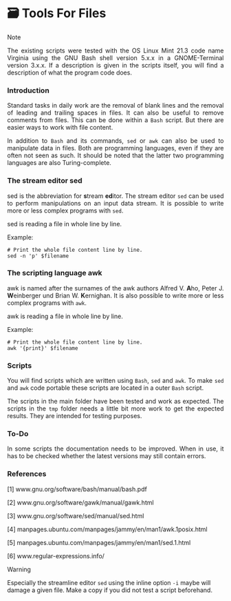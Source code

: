 # :card_file_box: Tools For Files

> [!NOTE]
> <p align="justify">The existing scripts were tested with the OS Linux Mint 21.3 code name Virginia using the GNU Bash shell version 5.x.x in a GNOME-Terminal version 3.x.x. If a description is given in the scripts itself, you will find a description of what the program code does.</p> 

### Introduction

<p align="justify">Standard tasks in daily work are the removal of blank lines and the removal of leading and trailing spaces in files. It can also be useful to remove comments from files. This can be done within a <code>Bash</code> script. But there are easier ways to work with file content.</p>

<p align="justify">In addition to <code>Bash</code> and its commands, <code>sed</code> or <code>awk</code> can also be used to manipulate data in files. Both are programming languages, even if they are often not seen as such. It should be noted that the latter two programming languages are also  Turing-complete.</p>

### The stream editor sed

<p align="justify">sed is the abbreviation for <b>s</b>tream <b>ed</b>itor. The stream editor <code>sed</code> can be used to perform manipulations on an input data stream. It is possible to write more or less complex programs with <code>sed</code>.</p>

sed is reading a file in whole line by line.

Example:

    # Print the whole file content line by line.
    sed -n 'p' $filename

### The scripting language awk

<p align="justify">awk is named after the surnames of the awk authors Alfred V. <b>A</b>ho, Peter J. <b>W</b>einberger und Brian W. <b>K</b>ernighan. It is also possible to write more or less complex programs with <code>awk</code>.</p>

awk is reading a file in whole line by line.

Example:

    # Print the whole file content line by line.
    awk '{print}' $filename

### Scripts

<p align="justify">You will find scripts which are written using <code>Bash</code>, <code>sed</code> and <code>awk</code>. To make <code>sed</code> and <code>awk</code> code portable these scripts are located in a outer <code>Bash</code> script.</p>

<p align="justify">The scripts in the main folder have been tested and work as expected. The scripts in the <code>tmp</code> folder needs a little bit more work to get the expected results. They are intended for testing purposes.</p>

### To-Do

<p align="justify">In some scripts the documentation needs to be improved. When in use, it has to be checked whether the latest versions may still contain errors.</p>

### References

[1] www&#8203;.gnu.org/software/bash/manual/bash.pdf

[2] www&#8203;.gnu.org/software/gawk/manual/gawk.html

[3] www&#8203;.gnu.org/software/sed/manual/sed.html

[4] manpages.ubuntu.com/manpages/jammy/en/man1/awk.1posix.html

[5] manpages.ubuntu.com/manpages/jammy/en/man1/sed.1.html

[6] www&#8203;.regular-expressions.info/

> [!WARNING]
> Especially the streamline editor <code>sed</code> using the inline option <code>-i</code> maybe will damage a given file. Make a copy if you did not test a script beforehand.






